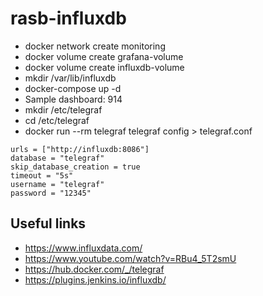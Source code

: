 # rasb-influxdb

- docker network create monitoring
- docker volume create grafana-volume
- docker volume create influxdb-volume
- mkdir /var/lib/influxdb
- docker-compose up -d
- Sample dashboard: 914
- mkdir /etc/telegraf
- cd /etc/telegraf
- docker run --rm telegraf telegraf config > telegraf.conf

```
urls = ["http://influxdb:8086"]
database = "telegraf"
skip_database_creation = true
timeout = "5s"
username = "telegraf"
password = "12345"
```

## Useful links

- https://www.influxdata.com/
- https://www.youtube.com/watch?v=RBu4_5T2smU
- https://hub.docker.com/_/telegraf
- https://plugins.jenkins.io/influxdb/
